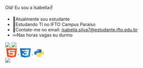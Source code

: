 Olá! Eu sou a Isabella✌️

- 📒Atualmente sou estudante
- 🏫Estudando TI no IFTO Campus Paraíso
- 📩Contate-me no email: isabella.silva7@estudante.ifto.edu.br
- 💤Nas horas vagas eu durmo

<div>
  <a href="https://github.com/isabellaf6">
  <img height="180em" src="https://github-readme-stats.vercel.app/api?username=isabellaf6&show_icons=true&theme=bluedark&include_all_commits=true&count_private=true"/>
  <img height="180em" src="https://github-readme-stats.vercel.app/api/top-langs/?username=isabellaf6&layout=compact&langs_count=16&theme=bluedark"/>
</div>

 <div>
  <img align="center" alt="Rafa-HTML" height="30" width="40" src="https://raw.githubusercontent.com/devicons/devicon/master/icons/html5/html5-original.svg">
  <img align="center" alt="Rafa-CSS" height="30" width="40" src="https://raw.githubusercontent.com/devicons/devicon/master/icons/css3/css3-original.svg">
  <img align="center" alt="Rafa-Python" height="30" width="40" src="https://raw.githubusercontent.com/devicons/devicon/master/icons/python/python-original.svg">
 </div>

 <div>
   <a href="https://instagram.com/isabella.vieraa_" target="_blank"><img src="https://img.shields.io/badge/-Instagram-%23E4405F?style=for-the-badge&logo=instagram&logoColor=white" target="_blank"></a>
 </div>
